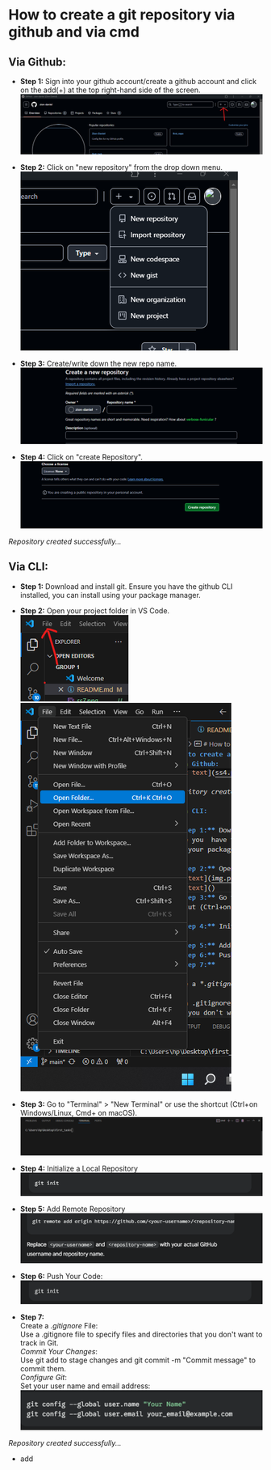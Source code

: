 # How to create a git repository via github and via cmd


## Via Github: 
- **Step 1:** Sign into your github account/create a github account and click on the add(+) at the top right-hand side of the screen.
![alt text](ss1.png)

- **Step 2:** Click on "new repository" from the drop down menu.
![alt text](ss2.png)

- **Step 3:** Create/write down the new repo name.
![alt text](ss3.png)

- **Step 4:** Click on "create Repository".
 ![alt text](ss4.png)

*Repository created successfully...*

## Via CLI:

- **Step 1:** Download and install git.
Ensure you  have the github CLI installed, you can install using your package manager.

- **Step 2:** Open your project folder in VS Code.
![alt text](img.png)
![alt text](sss3.png)
- **Step 3:** Go to "Terminal" > "New Terminal" or use the shortcut (Ctrl+on Windows/Linux, Cmd+ on macOS).
![alt text](ss9.png)
- **Step 4:** Initialize a Local Repository
![alt text](sss1.png)
- **Step 5:** Add Remote Repository
![alt text](sss2.png)
- **Step 6:** Push Your Code:
![alt text](sss1.png)
- **Step 7:** 
\
Create a *.gitignore* File:
\
 Use a .gitignore file to specify files and directories that you don't want to track in Git.
\
*Commit Your Changes*: 
\
Use git add to stage changes and git commit -m "Commit message" to commit them.
\
*Configure Git*: 
\
Set your user name and email address:
![alt text](ss7.png)

*Repository created successfully...*
- add 